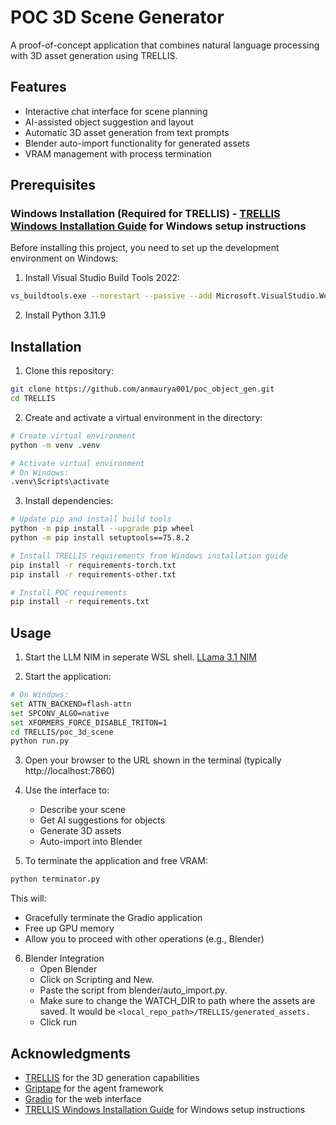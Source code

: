 # POC 3D Scene Generator

A proof-of-concept application that combines natural language processing with 3D asset generation using TRELLIS.

## Features

- Interactive chat interface for scene planning
- AI-assisted object suggestion and layout
- Automatic 3D asset generation from text prompts
- Blender auto-import functionality for generated assets
- VRAM management with process termination

## Prerequisites

### Windows Installation (Required for TRELLIS) - [TRELLIS Windows Installation Guide](https://github.com/ericcraft-mh/TRELLIS-install-windows) for Windows setup instructions

Before installing this project, you need to set up the development environment on Windows:

1. Install Visual Studio Build Tools 2022:
```bash
vs_buildtools.exe --norestart --passive --add Microsoft.VisualStudio.Workload.VCTools --includeRecommended
```

2. Install Python 3.11.9

## Installation

1. Clone this repository:
```bash
git clone https://github.com/anmaurya001/poc_object_gen.git
cd TRELLIS
```

2. Create and activate a virtual environment in the  directory:
```bash
# Create virtual environment
python -m venv .venv

# Activate virtual environment
# On Windows:
.venv\Scripts\activate
```

3. Install dependencies:
```bash
# Update pip and install build tools
python -m pip install --upgrade pip wheel
python -m pip install setuptools==75.8.2

# Install TRELLIS requirements from Windows installation guide
pip install -r requirements-torch.txt
pip install -r requirements-other.txt

# Install POC requirements
pip install -r requirements.txt
```

## Usage
1. Start the LLM NIM in seperate WSL shell.
[LLama 3.1 NIM](https://build.nvidia.com/meta/llama-3_1-8b-instruct/deploy?environment=wsl2.md)


2. Start the application:
```bash
# On Windows:
set ATTN_BACKEND=flash-attn
set SPCONV_ALGO=native
set XFORMERS_FORCE_DISABLE_TRITON=1
cd TRELLIS/poc_3d_scene
python run.py
```

3. Open your browser to the URL shown in the terminal (typically http://localhost:7860)

4. Use the interface to:
   - Describe your scene
   - Get AI suggestions for objects
   - Generate 3D assets
   - Auto-import into Blender

5. To terminate the application and free VRAM:
```bash
python terminator.py
```
This will:
- Gracefully terminate the Gradio application
- Free up GPU memory
- Allow you to proceed with other operations (e.g., Blender)
  
6. Blender Integration
    - Open Blender
    - Click on Scripting and New.
    - Paste the script from blender/auto_import.py.
    - Make sure to change the WATCH_DIR to path where the assets are saved. It would be ```<local_repo_path>/TRELLIS/generated_assets.```
    - Click run

## Acknowledgments

- [TRELLIS](https://github.com/microsoft/TRELLIS) for the 3D generation capabilities
- [Griptape](https://github.com/griptape-ai/griptape) for the agent framework
- [Gradio](https://github.com/gradio-app/gradio) for the web interface
- [TRELLIS Windows Installation Guide](https://github.com/ericcraft-mh/TRELLIS-install-windows) for Windows setup instructions
